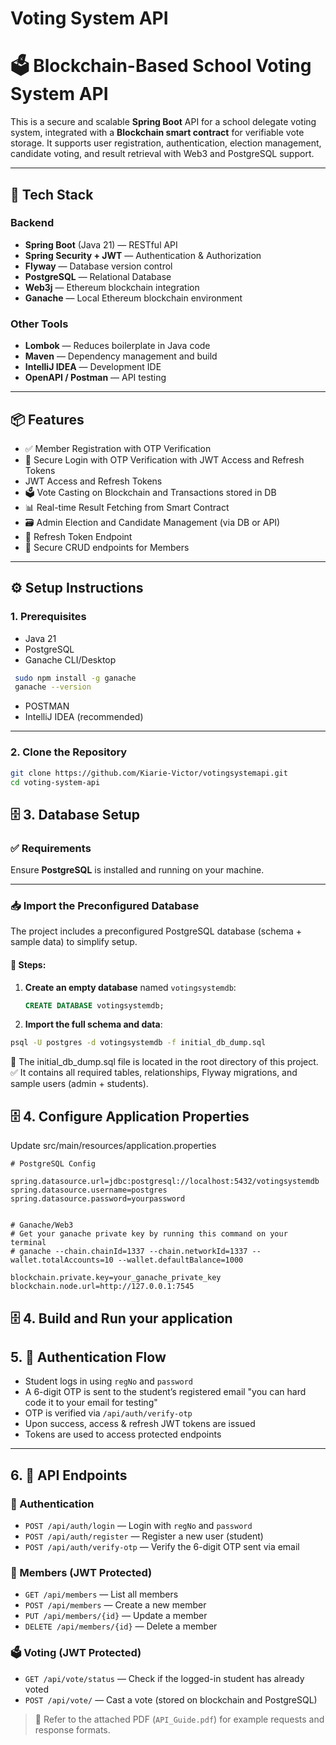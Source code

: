 # Voting System API

# 🗳️ Blockchain-Based School Voting System API

This is a secure and scalable **Spring Boot** API for a school delegate voting system, integrated with a **Blockchain smart contract** for verifiable vote storage. It supports user registration, authentication, election management, candidate voting, and result retrieval with Web3 and PostgreSQL support.

---

## 🚀 Tech Stack

### Backend
- **Spring Boot** (Java 21) — RESTful API
- **Spring Security + JWT** — Authentication & Authorization
- **Flyway** — Database version control
- **PostgreSQL** — Relational Database
- **Web3j** — Ethereum blockchain integration
- **Ganache** — Local Ethereum blockchain environment

### Other Tools
- **Lombok** — Reduces boilerplate in Java code
- **Maven** — Dependency management and build
- **IntelliJ IDEA** — Development IDE
- **OpenAPI / Postman** — API testing

---

## 📦 Features

- ✅ Member Registration with OTP Verification
- 🔐 Secure Login with OTP Verification with JWT Access and Refresh Tokens
- JWT Access and Refresh Tokens
- 🗳️ Vote Casting on Blockchain and Transactions stored in DB
- 📊 Real-time Result Fetching from Smart Contract
- 🗃️ Admin Election and Candidate Management (via DB or API)
- 🔄 Refresh Token Endpoint
- 🧪 Secure CRUD endpoints for Members

---

## ⚙️ Setup Instructions

### 1. Prerequisites

- Java 21
- PostgreSQL
- Ganache CLI/Desktop
```bash
 sudo npm install -g ganache
 ganache --version

```
- POSTMAN
- IntelliJ IDEA (recommended)

---

### 2. Clone the Repository

```bash
git clone https://github.com/Kiarie-Victor/votingsystemapi.git
cd voting-system-api
```

## 🗄️ 3. Database Setup

### ✅ Requirements
Ensure **PostgreSQL** is installed and running on your machine.

---

### 📥 Import the Preconfigured Database

The project includes a preconfigured PostgreSQL database (schema + sample data) to simplify setup.

#### 🔧 Steps:

1. **Create an empty database** named `votingsystemdb`:

   ```sql
   CREATE DATABASE votingsystemdb;
   ```

2. **Import the full schema and data**:
```bash
psql -U postgres -d votingsystemdb -f initial_db_dump.sql

```

📌 The initial_db_dump.sql file is located in the root directory of this project.
✅ It contains all required tables, relationships, Flyway migrations, and sample users (admin + students).

## 🗄️ 4. Configure Application Properties
   Update src/main/resources/application.properties
   ```properties
   # PostgreSQL Config

spring.datasource.url=jdbc:postgresql://localhost:5432/votingsystemdb
spring.datasource.username=postgres
spring.datasource.password=yourpassword


# Ganache/Web3
# Get your ganache private key by running this command on your terminal
# ganache --chain.chainId=1337 --chain.networkId=1337 --wallet.totalAccounts=10 --wallet.defaultBalance=1000

blockchain.private.key=your_ganache_private_key
blockchain.node.url=http://127.0.0.1:7545

   ```

## 🗄️ 4. Build and Run your application

## 5. 🔐 Authentication Flow

- Student logs in using `regNo` and `password`
- A 6-digit OTP is sent to the student’s registered email "you can hard code it to your email for testing"
- OTP is verified via `/api/auth/verify-otp`
- Upon success, access & refresh JWT tokens are issued
- Tokens are used to access protected endpoints

---

## 6. 🚀 API Endpoints

### 🔐 Authentication

- `POST /api/auth/login` — Login with `regNo` and `password`
- `POST /api/auth/register` — Register a new user (student)
- `POST /api/auth/verify-otp` — Verify the 6-digit OTP sent via email

### 👥 Members (JWT Protected)

- `GET /api/members` — List all members
- `POST /api/members` — Create a new member
- `PUT /api/members/{id}` — Update a member
- `DELETE /api/members/{id}` — Delete a member

### 🗳️ Voting (JWT Protected)

- `GET /api/vote/status` — Check if the logged-in student has already voted
- `POST /api/vote/` — Cast a vote (stored on blockchain and PostgreSQL)

> 📎 Refer to the attached PDF (`API_Guide.pdf`) for example requests and response formats.


